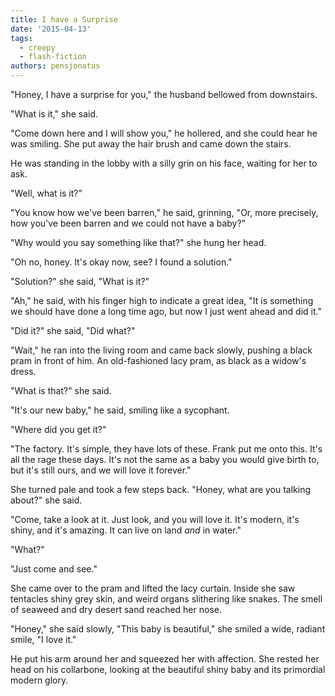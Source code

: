 ```yaml
---
title: I have a Surprise
date: '2015-04-13'
tags:
  - creepy
  - flash-fiction
authors: pensjonatus
---
```


"Honey, I have a surprise for you," the husband bellowed from downstairs.

<!-- truncate -->

"What is it," she said.

"Come down here and I will show you," he hollered, and she could hear he was
smiling. She put away the hair brush and came down the stairs.

He was standing in the lobby with a silly grin on his face, waiting for her to
ask.

"Well, what is it?"

"You know how we've been barren," he said, grinning, "Or, more precisely, how
you've been barren and we could not have a baby?"

"Why would you say something like that?" she hung her head.

"Oh no, honey. It's okay now, see? I found a solution."

"Solution?" she said, "What is it?"

"Ah," he said, with his finger high to indicate a great idea, "It is something
we should have done a long time ago, but now I just went ahead and did it."

"Did it?" she said, "Did what?"

"Wait," he ran into the living room and came back slowly, pushing a black pram
in front of him. An old-fashioned lacy pram, as black as a widow's dress.

"What is that?" she said.

"It's our new baby," he said, smiling like a sycophant.

"Where did you get it?"

"The factory. It's simple, they have lots of these. Frank put me onto this. It's
all the rage these days. It's not the same as a baby you would give birth to,
but it's still ours, and we will love it forever."

She turned pale and took a few steps back. "Honey, what are you talking about?"
she said.

"Come, take a look at it. Just look, and you will love it. It's modern, it's
shiny, and it's amazing. It can live on land _and_ in water."

"What?"

"Just come and see."

She came over to the pram and lifted the lacy curtain. Inside she saw tentacles
shiny grey skin, and weird organs slithering like snakes. The smell of seaweed
and dry desert sand reached her nose.

"Honey," she said slowly, "This baby is beautiful," she smiled a wide, radiant
smile, "I love it."

He put his arm around her and squeezed her with affection. She rested her head
on his collarbone, looking at the beautiful shiny baby and its primordial modern
glory.
